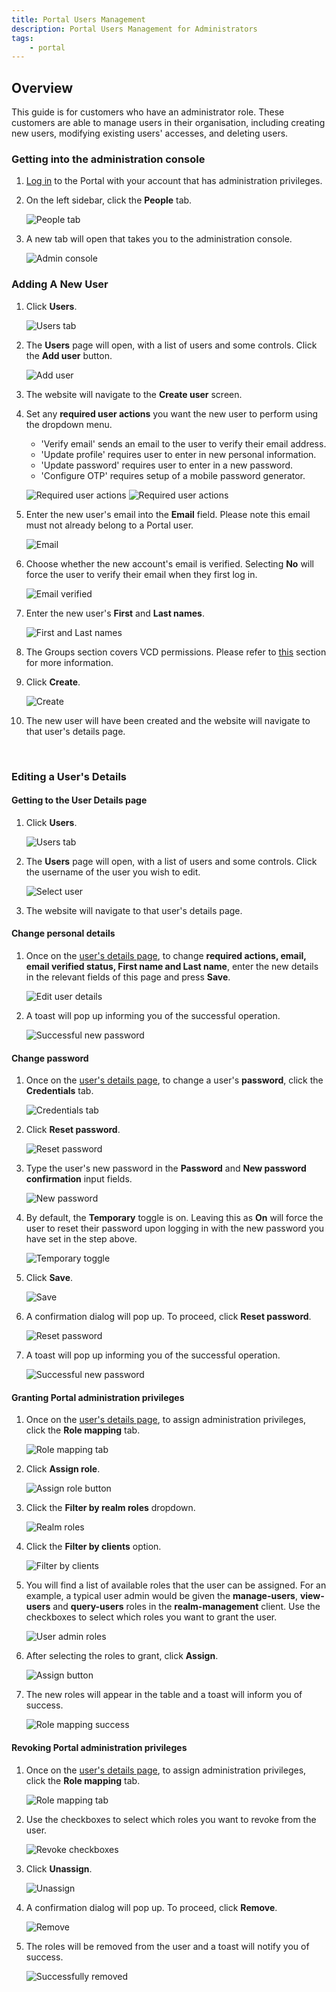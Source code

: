 ```yaml
---
title: Portal Users Management
description: Portal Users Management for Administrators
tags:
    - portal
---
```


## Overview
This guide is for customers who have an administrator role. These customers are able to manage users in their organisation, including creating new users, modifying existing users' accesses, and deleting users.

### Getting into the administration console
1. [Log in](./portal-login.md) to the Portal with your account that has administration privileges.
   
1. On the left sidebar, click the **People** tab.
   
   ![People tab](./assets/users-mgmt-1.png)

1. A new tab will open that takes you to the administration console.

    ![Admin console](./assets/users-mgmt-2.png)

### Adding A New User
1. Click **Users**.

    ![Users tab](./assets/users-mgmt-3.png)

1. The **Users** page will open, with a list of users and some controls. Click the **Add user** button.

    ![Add user](./assets/users-mgmt-4.png)

1. The website will navigate to the **Create user** screen.

1. Set any **required user actions** you want the new user to perform using the dropdown menu.
  
   - 'Verify email' sends an email to the user to verify their email address. 
   - 'Update profile' requires user to enter in new personal information. 
   - 'Update password' requires user to enter in a new password. 
   - 'Configure OTP' requires setup of a mobile password generator.

    ![Required user actions](./assets/users-mgmt-req-actions.png)
    ![Required user actions](./assets/users-mgmt-req-actions-2.png)

 1. Enter the new user's email into the **Email** field. Please note this email must not already belong to a Portal user.

    ![Email](./assets/users-mgmt-new-email.png)

1. Choose whether the new account's email is verified. Selecting **No** will force the user to verify their email when they first log in.

    ![Email verified](./assets/users-mgmt-email-verified.png)

1. Enter the new user's **First** and **Last names**.

    ![First and Last names](./assets/users-mgmt-first-last-name.png)

1. The Groups section covers VCD permissions. Please refer to [this]() section for more information.

1. Click **Create**.

    ![Create](./assets/users-mgmt-new-user-create.png)

1. The new user will have been created and the website will navigate to that user's details page.

&nbsp;

### Editing a User's Details
#### Getting to the User Details page
1. Click **Users**.

    ![Users tab](./assets/users-mgmt-3.png)

1. The **Users** page will open, with a list of users and some controls. Click the username of the user you wish to edit.

    ![Select user](./assets/users-mgmt-select-user.png)

1. The website will navigate to that user's details page.

#### Change personal details
1. Once on the [user's details page](#getting-to-the-user-details-page), to change **required actions, email, email verified status, First name and Last name**, enter the new details in the relevant fields of this page and press **Save**.

    ![Edit user details](./assets/edit-user-details.png)

1. A toast will pop up informing you of the successful operation.

    ![Successful new password](./assets/users-mgmt-edit-details-success.png)

#### Change password
1. Once on the [user's details page](#getting-to-the-user-details-page), to change a user's **password**, click the **Credentials** tab.

    ![Credentials tab](./assets/users-mgmt-credentials-tab.png)

1. Click **Reset password**.

    ![Reset password](./assets/users-mgmt-reset-password.png)

1. Type the user's new password in the **Password** and **New password confirmation** input fields.

    ![New password](./assets/users-mgmt-new-password.png)

1. By default, the **Temporary** toggle is on. Leaving this as **On** will force the user to reset their password upon logging in with the new password you have set in the step above.

    ![Temporary toggle](./assets/users-mgmt-temporary.png)

1. Click **Save**.

    ![Save](./assets/users-mgmt-save-new-password.png)

1. A confirmation dialog will pop up. To proceed, click **Reset password**.

    ![Reset password](./assets/users-mgmt-reset-password-confirm.png)

1. A toast will pop up informing you of the successful operation.

    ![Successful new password](./assets/users-mgmt-password-reset-success.png)

#### Granting Portal administration privileges

1. Once on the [user's details page](#getting-to-the-user-details-page), to assign administration privileges, click the **Role mapping** tab.

    ![Role mapping tab](./assets/role-mapping.png)

1. Click **Assign role**.
  
    ![Assign role button](./assets/assign-role.png)

1. Click the **Filter by realm roles** dropdown.

    ![Realm roles](./assets/realm-roles.png)

1. Click the **Filter by clients** option.

    ![Filter by clients](./assets/filter-by-clients.png)

1. You will find a list of available roles that the user can be assigned. For an example, a typical user admin would be given the **manage-users**, **view-users** and **query-users** roles in the **realm-management** client. Use the checkboxes to select which roles you want to grant the user.

    ![User admin roles](./assets/user-admin-roles.png)

1. After selecting the roles to grant, click **Assign**.

    ![Assign button](./assets/user-admin-roles-assign.png)

1. The new roles will appear in the table and a toast will inform you of success.

    ![Role mapping success](./assets/roles-assigned.png)

#### Revoking Portal administration privileges
1. Once on the [user's details page](#getting-to-the-user-details-page), to assign administration privileges, click the **Role mapping** tab.

    ![Role mapping tab](./assets/role-mapping.png)

1. Use the checkboxes to select which roles you want to revoke from the user.

    ![Revoke checkboxes](./assets/checkbox-unassign-roles.png)

1. Click **Unassign**.

    ![Unassign](./assets/checkbox-unassign-roles-unassign.png)

1. A confirmation dialog will pop up. To proceed, click **Remove**.

    ![Remove](./assets/remove-button.png)

1. The roles will be removed from the user and a toast will notify you of success.

    ![Successfully removed](./assets/remove-roles-success.png)